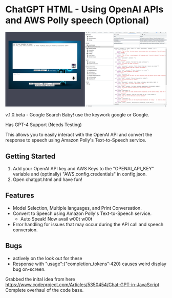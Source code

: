 # ChatGPT HTML - Using OpenAI APIs and AWS Polly speech (Optional)

![Screenshot_new](Screenshot_new.png)

v.1.0.beta - Google Search Baby! use the keywork google or Google.

Has GPT-4 Support (Needs Testing)

This allows you to easily interact with the OpenAI API and convert the response to speech using Amazon Polly's Text-to-Speech service.

## Getting Started

1. Add your OpenAI API key and AWS Keys to the "OPENAI_API_KEY" variable and (optinally) "AWS.config.credentials" in config.json. 
2. Open chatgpt.html and have fun!

## Features

- Model Selection, Multiple languages, and Print Conversation.
- Convert to Speech using Amazon Polly's Text-to-Speech service.
  - Auto Speak! Now avail w00t w00t
- Error handling for issues that may occur during the API call and speech conversion.

## Bugs
- actively on the look out for these
- Response with "usage":{"completion_tokens":420} causes weird display bug on-screen.

Grabbed the inital idea from here https://www.codeproject.com/Articles/5350454/Chat-GPT-in-JavaScript <br>
Complete overhaul of the code base.
